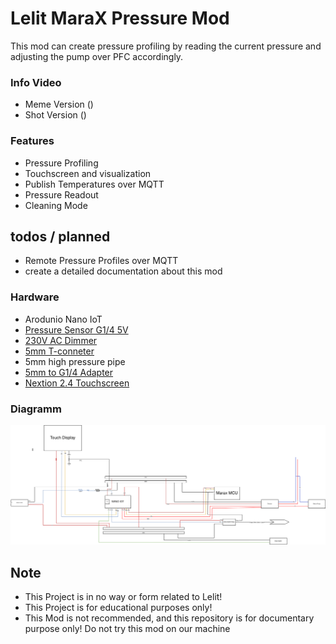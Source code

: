# Lelit MaraX Pressure Mod 
 
 This mod can create pressure profiling by reading the current pressure and adjusting the pump over PFC accordingly.

### Info Video

- Meme Version ()
- Shot Version ()

### Features

- Pressure Profiling
- Touchscreen and visualization
- Publish Temperatures over MQTT 
- Pressure Readout
- Cleaning Mode

## todos / planned 

- Remote Pressure Profiles over MQTT
- create a detailed documentation about this mod  

### Hardware

  
- Arodunio Nano IoT 
- [Pressure Sensor G1/4 5V](https://de.aliexpress.com/item/4000756631924.html?gatewayAdapt=glo2deu)
- [230V AC Dimmer](https://de.aliexpress.com/item/32802025086.html?gatewayAdapt=glo2deu)
- [5mm T-conneter](https://www.landefeld.de/artikel/de/t-steckanschluss-5mm-5mm-iqs-msv-standard-/IQST%2050%20MSV)
- 5mm high pressure pipe
- [5mm to G1/4 Adapter](https://www.landefeld.de/artikel/de/steckanschluss-m-innengew-g-14-5mm-iqs-msv-standard-/IQSF%20145%20MSV)
- [Nextion 2.4 Touchscreen](https://de.aliexpress.com/item/1005003834419474.html?gatewayAdapt=glo2deu)

### Diagramm

![Wiring Overview](./doc/wiring.png)

## Note

- This Project is in no way or form related to Lelit!
- This Project is for educational purposes only!
- This Mod is not recommended, and this repository is for documentary purpose only! Do not try this mod on our machine



